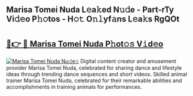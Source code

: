 ## Marisa Tomei Nuda L𝚎a𝚔ed N𝚞𝚍e - Part-rTy Vi𝚍𝚎o P𝚑𝚘tos - H𝚘𝚝 O𝚗𝚕yf𝚊ns L𝚎a𝚔s RgQOt

# <h2><a href="http://kfai1e2.oniu.top/?m=Marisa+Tomei+Nuda">🔗👉 🔴 Marisa Tomei Nuda P𝚑ot𝚘𝚜 V𝚒d𝚎o</a></h2>

[![Marisa Tomei Nuda Nu𝚍e𝚜](https://i.imgur.com/0qMVB7G.gif)](http://kfai1e2.oniu.top/?m=Marisa+Tomei+Nuda)
Digital content creator and amusement provider Marisa Tomei Nuda, celebrated for sharing dance and lifestyle ideas through trending dance sequences and short videos. Skilled animal trainer Marisa Tomei Nuda, celebrated for their remarkable abilities and accomplishments in training animals for performances.  
